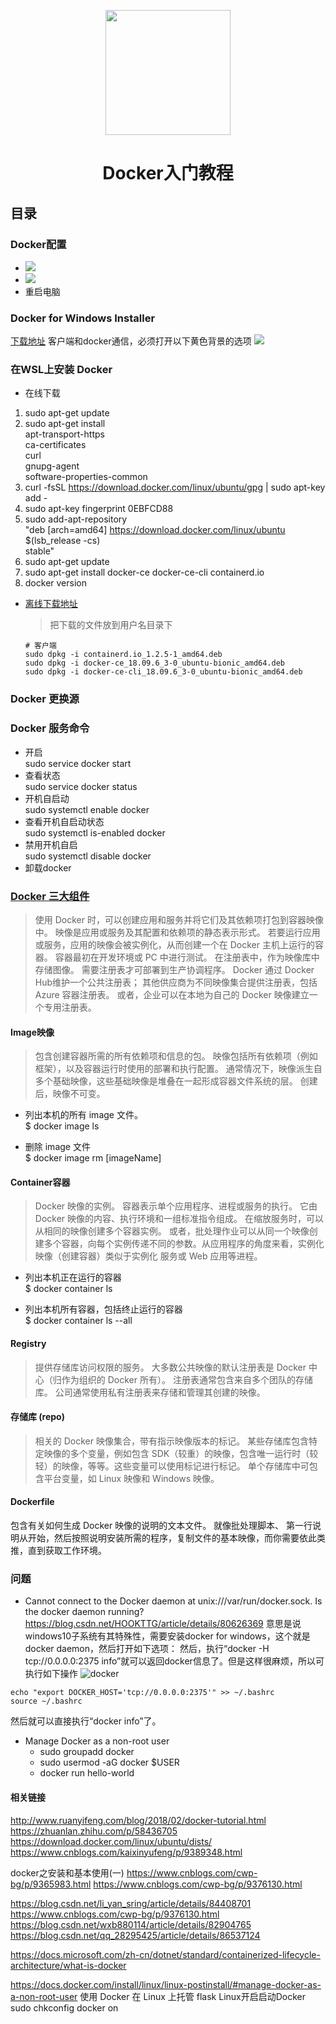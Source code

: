 
<p align="center">
<img width="200" align="center" src="Assets/bg2018020901.png"/>
</p>
<h1 align="center">Docker入门教程</h1>

## 目录

### Docker配置
* ![](Assets/Snipaste_2019-05-15_18-55-19.png)
* ![](Assets/Snipaste_2019-05-15_18-55-53.png)
* 重启电脑

### Docker for Windows Installer 
[下载地址](https://download.docker.com/win/stable/Docker%20for%20Windows%20Installer.exe)
客户端和docker通信，必须打开以下黄色背景的选项
![](Assets/Snipaste_2019-05-15_19-25-37.png)

### 在WSL上安装 Docker
* 在线下载
1. sudo apt-get update
2. sudo apt-get install \
    apt-transport-https \
    ca-certificates \
    curl \
    gnupg-agent \
    software-properties-common
3. curl -fsSL https://download.docker.com/linux/ubuntu/gpg | sudo apt-key add -
4. sudo apt-key fingerprint 0EBFCD88
5. sudo add-apt-repository \
   "deb [arch=amd64] https://download.docker.com/linux/ubuntu \
   $(lsb_release -cs) \
   stable"
6. sudo apt-get update
7. sudo apt-get install docker-ce docker-ce-cli containerd.io
8. docker version   
 
* [离线下载地址](https://download.docker.com/linux/ubuntu/dists/bionic/pool/stable/amd64/)
    >把下载的文件放到用户名目录下

    ```
    # 客户端
    sudo dpkg -i containerd.io_1.2.5-1_amd64.deb
    sudo dpkg -i docker-ce_18.09.6_3-0_ubuntu-bionic_amd64.deb
    sudo dpkg -i docker-ce-cli_18.09.6_3-0_ubuntu-bionic_amd64.deb
    ```

### Docker 更换源

### Docker 服务命令
* 开启  
sudo service docker start
* 查看状态  
sudo service docker status
* 开机自启动  
sudo systemctl enable docker
* 查看开机自启动状态  
sudo systemctl is-enabled docker
* 禁用开机自启  
sudo systemctl disable docker
* 卸载docker


### [Docker 三大组件](https://docs.microsoft.com/zh-cn/dotnet/standard/containerized-lifecycle-architecture/docker-containers-images-and-registries)
>使用 Docker 时，可以创建应用和服务并将它们及其依赖项打包到容器映像中。 
映像是应用或服务及其配置和依赖项的静态表示形式。
若要运行应用或服务，应用的映像会被实例化，从而创建一个在 Docker 主机上运行的容器。 
容器最初在开发环境或 PC 中进行测试。
在注册表中，作为映像库中存储图像。 需要注册表才可部署到生产协调程序。 
Docker 通过 Docker Hub维护一个公共注册表；
其他供应商为不同映像集合提供注册表，包括 Azure 容器注册表。 
或者，企业可以在本地为自己的 Docker 映像建立一个专用注册表。

#### Image映像
> 包含创建容器所需的所有依赖项和信息的包。 映像包括所有依赖项（例如框架），以及容器运行时使用的部署和执行配置。 通常情况下，映像派生自多个基础映像，这些基础映像是堆叠在一起形成容器文件系统的层。 创建后，映像不可变。
* 列出本机的所有 image 文件。  
$ docker image ls

* 删除 image 文件  
$ docker image rm [imageName]

#### Container容器
> Docker 映像的实例。 容器表示单个应用程序、进程或服务的执行。 它由 Docker 映像的内容、执行环境和一组标准指令组成。 在缩放服务时，可以从相同的映像创建多个容器实例。 或者，批处理作业可以从同一个映像创建多个容器，向每个实例传递不同的参数。从应用程序的角度来看，实例化映像（创建容器）类似于实例化 服务或 Web 应用等进程。
* 列出本机正在运行的容器  
$ docker container ls

* 列出本机所有容器，包括终止运行的容器  
$ docker container ls --all

#### Registry
> 提供存储库访问权限的服务。 大多数公共映像的默认注册表是 Docker 中心（归作为组织的 Docker 所有）。 注册表通常包含来自多个团队的存储库。 公司通常使用私有注册表来存储和管理其创建的映像。

#### 存储库 (repo)
> 相关的 Docker 映像集合，带有指示映像版本的标记。 某些存储库包含特定映像的多个变量，例如包含 SDK（较重）的映像，包含唯一运行时（较轻）的映像，等等。这些变量可以使用标记进行标记。 单个存储库中可包含平台变量，如 Linux 映像和 Windows 映像。

#### Dockerfile
包含有关如何生成 Docker 映像的说明的文本文件。 就像批处理脚本、 第一行说明从开始，然后按照说明安装所需的程序，复制文件的基本映像，而你需要依此类推，直到获取工作环境。




### 问题
* Cannot connect to the Docker daemon at unix:///var/run/docker.sock. Is the docker daemon running? <https://blog.csdn.net/HOOKTTG/article/details/80626369>
意思是说windows10子系统有其特殊性，需要安装docker for windows，这个就是docker daemon，然后打开如下选项：
然后，执行“docker -H tcp://0.0.0.0:2375 info”就可以返回docker信息了。但是这样很麻烦，所以可执行如下操作
![docker](Assets/20180608175713938.jpg)

```
echo "export DOCKER_HOST='tcp://0.0.0.0:2375'" >> ~/.bashrc
source ~/.bashrc
```
然后就可以直接执行“docker info”了。

* Manage Docker as a non-root user
    * sudo groupadd docker
    * sudo usermod -aG docker $USER
    * docker run hello-world

#### 相关链接
http://www.ruanyifeng.com/blog/2018/02/docker-tutorial.html
https://zhuanlan.zhihu.com/p/58436705
https://download.docker.com/linux/ubuntu/dists/
https://www.cnblogs.com/kaixinyufeng/p/9389348.html


docker之安装和基本使用(一)
https://www.cnblogs.com/cwp-bg/p/9365983.html
https://www.cnblogs.com/cwp-bg/p/9376130.html

https://blog.csdn.net/li_yan_sring/article/details/84408701
https://www.cnblogs.com/cwp-bg/p/9376130.html
https://blog.csdn.net/wxb880114/article/details/82904765
https://blog.csdn.net/qq_28295425/article/details/86537124


https://docs.microsoft.com/zh-cn/dotnet/standard/containerized-lifecycle-architecture/what-is-docker

https://docs.docker.com/install/linux/linux-postinstall/#manage-docker-as-a-non-root-user
使用 Docker 在 Linux 上托管 flask
Linux开启启动Docker
sudo chkconfig docker on 